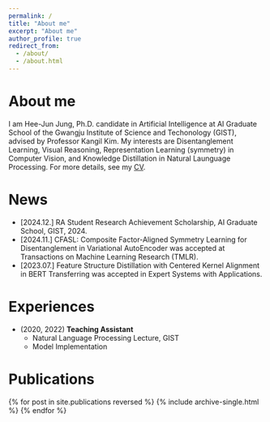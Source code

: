 ```yaml
---
permalink: /
title: "About me"
excerpt: "About me"
author_profile: true
redirect_from: 
  - /about/
  - /about.html
---
```


# About me
I am Hee-Jun Jung, Ph.D. candidate in Artificial Intelligence at AI Graduate School of the Gwangju Institute of Science and Techonology (GIST), advised by Professor Kangil Kim. 
My interests are Disentanglement Learning, Visual Reasoning, Representation Learning (symmetry) in Computer Vision, and Knowledge Distillation in Natural Launguage Processing.
For more details, see my [CV](https://jiankeyang.github.io/files/CV_HeeJun_Jung.pdf).


# News
* [2024.12.] RA Student Research Achievement Scholarship, AI Graduate School, GIST, 2024.
* [2024.11.] CFASL: Composite Factor-Aligned Symmetry Learning for Disentanglement in Variational AutoEncoder was accepted at Transactions on Machine Learning Research (TMLR).
* [2023.07.] Feature Structure Distillation with Centered Kernel Alignment in BERT Transferring was accepted in Expert Systems with Applications.

# Experiences
* (2020, 2022) **Teaching Assistant**
    * Natural Language Processing Lecture, GIST
    * Model Implementation
    
# Publications
{% for post in site.publications reversed %}
  {% include archive-single.html %}
{% endfor %}

